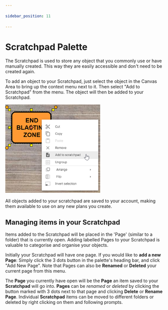 ```yaml
---

sidebar_position: 11

---
```

# Scratchpad Palette

The Scratchpad is used to store any object that you commonly use or have manually created. This way they are easily accessible and don't need to be created again.

To add an object to your Scratchpad, just select the object in the Canvas Area to bring up the context menu next to it. Then select "Add to Scratchpad" from the menu. The object will then be added to your Scratchpad.

![Add To Scratchpad](./Assets/Add_To_Scratchpad.png)

All objects added to your scratchpad are saved to your account, making them available to use on any new plans you create.

## Managing items in your Scratchpad

Items added to the Scratchpad will be placed in the 'Page' (similar to a folder) that is currently open.
Adding labelled Pages to your Scratchpad is valuable to categorise and organise your objects.

Initially your Scratchpad will have one page. If you would like to **add a new Page**: Simply click the 3 dots button in the palette's heading bar, and click "Add New Page".
Note that Pages can also be **Renamed** or **Deleted** your current page from this menu.

The **Page** you currently have open will be the **Page** an item saved to your **Scratchpad** will go into. **Pages** can be *renamed* or *deleted* by clicking the button marked with 3 dots next to that page and clicking **Delete** or **Rename Page**. Individual **Scratchpad** items can be moved to different folders or deleted by right clicking on them and following prompts.
